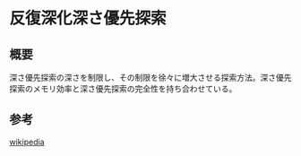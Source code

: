 # 反復深化深さ優先探索
## 概要
深さ優先探索の深さを制限し、その制限を徐々に増大させる探索方法。深さ優先探索のメモリ効率と深さ優先探索の完全性を持ち合わせている。

## 参考
[wikipedia](https://ja.wikipedia.org/wiki/%E5%8F%8D%E5%BE%A9%E6%B7%B1%E5%8C%96%E6%B7%B1%E3%81%95%E5%84%AA%E5%85%88%E6%8E%A2%E7%B4%A2)
